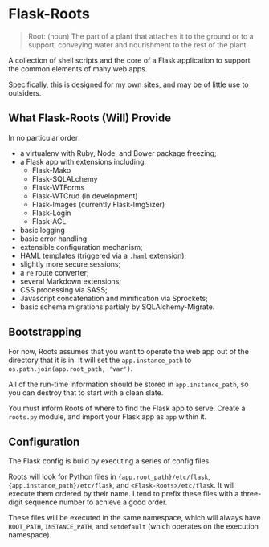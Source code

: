 Flask-Roots
===========

> Root: (noun) The part of a plant that attaches it to the ground or to a support, conveying water and nourishment to the rest of the plant.

A collection of shell scripts and the core of a Flask application to support the common elements of many web apps.

Specifically, this is designed for my own sites, and may be of little use to outsiders.


What Flask-Roots (Will) Provide
-------------------------------

In no particular order:

- a virtualenv with Ruby, Node, and Bower package freezing;
- a Flask app with extensions including:
    - Flask-Mako
    - Flask-SQLALchemy
    - Flask-WTForms
    - Flask-WTCrud (in development)
    - Flask-Images (currently Flask-ImgSizer)
    - Flask-Login
    - Flask-ACL
- basic logging
- basic error handling
- extensible configuration mechanism;
- HAML templates (triggered via a `.haml` extension);
- slightly more secure sessions;
- a `re` route converter;
- several Markdown extensions;
- CSS processing via SASS;
- Javascript concatenation and minification via Sprockets;
- basic schema migrations partialy by SQLAlchemy-Migrate.


Bootstrapping
-------------

For now, Roots assumes that you want to operate the web app out of the directory that it is in. It will set the `app.instance_path` to `os.path.join(app.root_path, 'var')`.

All of the run-time information should be stored in `app.instance_path`, so you can destroy that to start with a clean slate.

You must inform Roots of where to find the Flask app to serve. Create a `roots.py` module, and import your Flask app as `app` within it.


Configuration
-------------

The Flask config is build by executing a series of config files.

Roots will look for Python files in `{app.root_path}/etc/flask`, `{app.instance_path}/etc/flask`, and `<Flask-Roots>/etc/flask`. It will execute them ordered by their name. I tend to prefix these files with a three-digit sequence number to achieve a good order.

These files will be executed in the same namespace, which will always have `ROOT_PATH`, `INSTANCE_PATH`, and `setdefault` (which operates on the execution namespace).

